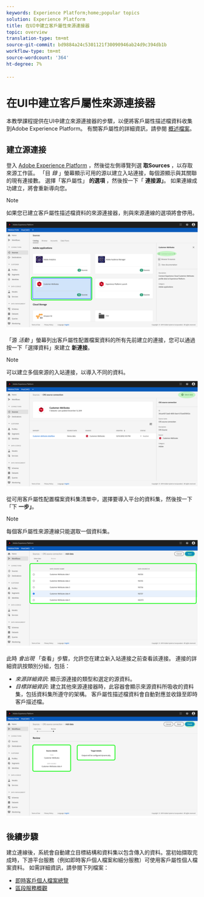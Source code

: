 ```yaml
---
keywords: Experience Platform;home;popular topics
solution: Experience Platform
title: 在UI中建立客戶屬性來源連接器
topic: overview
translation-type: tm+mt
source-git-commit: bd9884a24c5301121f30090946ab24d9c394db1b
workflow-type: tm+mt
source-wordcount: '364'
ht-degree: 7%

---
```



# 在UI中建立客戶屬性來源連接器

本教學課程提供在UI中建立來源連接器的步驟，以便將客戶屬性描述檔資料收集到Adobe Experience Platform。 有關客戶屬性的詳細資訊，請參閱 [概述檔案](https://docs.adobe.com/content/help/zh-Hant/core-services/interface/customer-attributes/attributes.html)。

## 建立源連接

登入 <a href="https://platform.adobe.com" target="_blank">Adobe Experience Platform</a> ，然後從左側導覽列選 **取Sources** ，以存取來源工作區。 「目 *錄* 」螢幕顯示可用的源以建立入站連接，每個源顯示與其關聯的現有連接數。 選擇「客戶屬性」 **的選項** ，然後按一下「 **連接源」**。 如果連線成功建立，將會重新導向您。

>[!NOTE]
>
>如果您已建立客戶屬性描述檔資料的來源連接器，則與來源連線的選項將會停用。

![](../../../../images/tutorials/create/customer-attributes/CA-sources_catalog.png)

「源 *活動* 」螢幕列出客戶屬性配置檔案資料的所有先前建立的連接，您可以通過按一下「選擇資料」來建立 **新連接**。

>[!NOTE]
>
>可以建立多個來源的入站連接，以導入不同的資料。

![](../../../../images/tutorials/create/customer-attributes/CA-source_activity.png)

從可用客戶屬性配置檔案資料集清單中，選擇要導入平台的資料集，然後按一下「下 **一步」**。

>[!NOTE]
>
>每個客戶屬性來源連線只能選取一個資料集。

![](../../../../images/tutorials/create/customer-attributes/CA-select_data.png)

此時 *會出現* 「查看」步驟，允許您在建立新入站連接之前查看該連接。 連接的詳細資訊按類別分組，包括：

* *來源詳細資訊*: 顯示源連接的類型和選定的源資料。
* *目標詳細資訊*: 建立其他來源連接器時，此容器會顯示來源資料所吸收的資料集，包括資料集所遵守的架構。 客戶屬性描述檔資料會自動對應並收錄至即時客戶描述檔。

![](../../../../images/tutorials/create/customer-attributes/CA-review.png)

## 後續步驟

建立連線後，系統會自動建立目標結構和資料集以包含傳入的資料。當初始擷取完成時，下游平台服務（例如即時客戶個人檔案和細分服務）可使用客戶屬性個人檔案資料。 如需詳細資訊，請參閱下列檔案：

* [即時客戶個人檔案總覽](../../../../../profile/home.md)
* [區段服務概觀](../../../../../segmentation/home.md)
